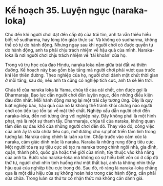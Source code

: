 # Kế hoạch 35. Luyện ngục (naraka-loka)

Cho đến khi người chơi đạt đến cấp độ của trái tim, anh ta vẫn thiếu hiểu biết về sudharma, hay lòng tôn giáo thực sự. Và không có sudharma, không thể có tự do hành động. Nhưng ngay sau khi người chơi có được quyền tự do hành động, anh ta phải chịu trách nhiệm về hậu quả của mình. Naraka-loka là nơi người chơi chịu trách nhiệm về 'tài khoản' của họ.

Trong vũ trụ học của đạo Hindu, naraka loka nằm giữa trái đất và thiên đường. Kế hoạch này bao gồm bảy tầng mà người chơi phải vượt qua trước khi lên thiên đường. Theo nghiệp của họ, người chơi dành một chút thời gian ở mỗi tầng, sau đó, nếu anh ta cũng có nghiệp tích cực, anh ta sẽ lên trời.

Chúa tể của naraka loka là Yama, chúa tể của cái chết, còn được gọi là Dharmaraja. Bạo lực dẫn người chơi đến luyện ngục, đến những điều kiện đau đớn nhất. Mỗi hành động mang lại một trái cây tương ứng. Đây là quy luật nghiệp báo, hậu quả của nó là không thể tránh khỏi chừng nào người chơi còn tiếp tục tồn tại về mặt thể chất. Nghiệp xấu dẫn người chơi đến naraka-loka, đến nơi tương ứng với nghiệp này. Đây không phải là một hình phạt, mà là một sự thanh tẩy. Dharmaraja, chúa tể của naraka, không quan tâm đến sự đau khổ của những người chơi đến đó. Thay vào đó, công việc của anh ấy là sửa chữa tiêu cực, mở đường cho sự phát triển tâm linh trong tương lai. Naraka cũng chính là luân xa tim. Chấp trước vào cảm xúc là naraka, cảm giác dính mắc là naraka. Naraka là những rung động tiêu cực. Một người tỏa ra sự tiêu cực sẽ tạo ra naraka trong chính ngôi nhà, gia đình, quận, thành phố, quốc gia hoặc thế giới của mình, tùy thuộc vào khả năng của anh ta. Bước vào naraka-loka mà không có sự hiểu biết vốn có ở cấp độ thứ tư, người chơi nhìn tình huống như một thất bại, anh ta không nhìn thấy hậu quả của nghiệp tiêu cực trong đó. Sau đó, rõ ràng là naraka-loka chẳng qua là một dấu hiệu của sự không hoàn hảo trong các hành động, cần phải sửa chữa. Trong luân xa thứ tư có nhận thức mà không cần đánh giá.
